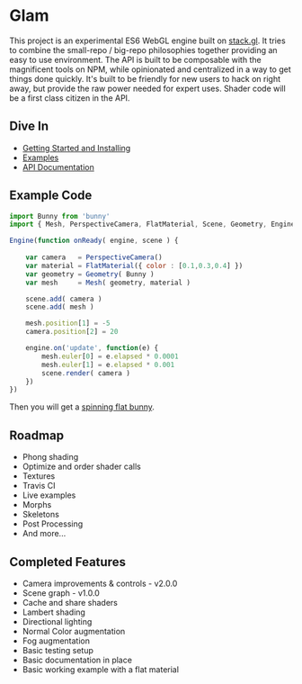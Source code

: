 # Glam

This project is an experimental ES6 WebGL engine built on [stack.gl](https://stack.gl/). It tries to combine the small-repo / big-repo philosophies together providing an easy to use environment. The API is built to be composable with the magnificent tools on NPM, while opinionated and centralized in a way to get things done quickly. It's built to be friendly for new users to hack on right away, but provide the raw power needed for expert uses. Shader code will be a first class citizen in the API.

## Dive In

* [Getting Started and Installing](https://github.com/glamjs/glam/tree/master/docs/getting-started.md)
* [Examples](https://github.com/glamjs/glam/tree/master/docs/examples.md)
* [API Documentation](https://github.com/glamjs/glam/tree/master/docs)

## Example Code

```javascript
import Bunny from 'bunny'
import { Mesh, PerspectiveCamera, FlatMaterial, Scene, Geometry, Engine } from 'glam'

Engine(function onReady( engine, scene ) {
	
	var camera   = PerspectiveCamera()
	var material = FlatMaterial({ color : [0.1,0.3,0.4] })
	var geometry = Geometry( Bunny )
	var mesh     = Mesh( geometry, material )

	scene.add( camera )
	scene.add( mesh )

	mesh.position[1] = -5
	camera.position[2] = 20

	engine.on('update', function(e) {
		mesh.euler[0] = e.elapsed * 0.0001
		mesh.euler[1] = e.elapsed * 0.001
		scene.render( camera )
	})
})
```
Then you will get a [spinning flat bunny](http://requirebin.com/?gist=TatumCreative/40970c039f8c0ce44ae2).

## Roadmap

 * Phong shading
 * Optimize and order shader calls
 * Textures
 * Travis CI
 * Live examples
 * Morphs
 * Skeletons
 * Post Processing
 * And more...

## Completed Features

 * Camera improvements & controls - v2.0.0
 * Scene graph - v1.0.0
 * Cache and share shaders
 * Lambert shading
 * Directional lighting
 * Normal Color augmentation
 * Fog augmentation
 * Basic testing setup
 * Basic documentation in place
 * Basic working example with a flat material
